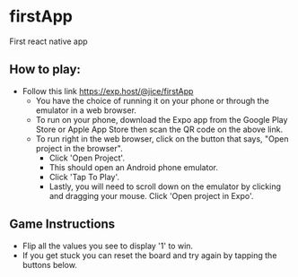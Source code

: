 # firstApp
First react native app

## How to play:
 - Follow this link https://exp.host/@jice/firstApp 
    - You have the choice of running it on your phone or through the emulator in a web browser.
    - To run on your phone, download the Expo app from the Google Play Store or Apple App Store then scan the QR code on the above link.
    - To run right in the web browser, click on the button that says, "Open project in the browser".
      - Click 'Open Project'.
      - This should open an Android phone emulator.
      - Click 'Tap To Play'.
      - Lastly, you will need to scroll down on the emulator by clicking and dragging your mouse. Click 'Open project in Expo'.

## Game Instructions
 - Flip all the values you see to display '1' to win.
 - If you get stuck you can reset the board and try again by tapping the buttons below.
